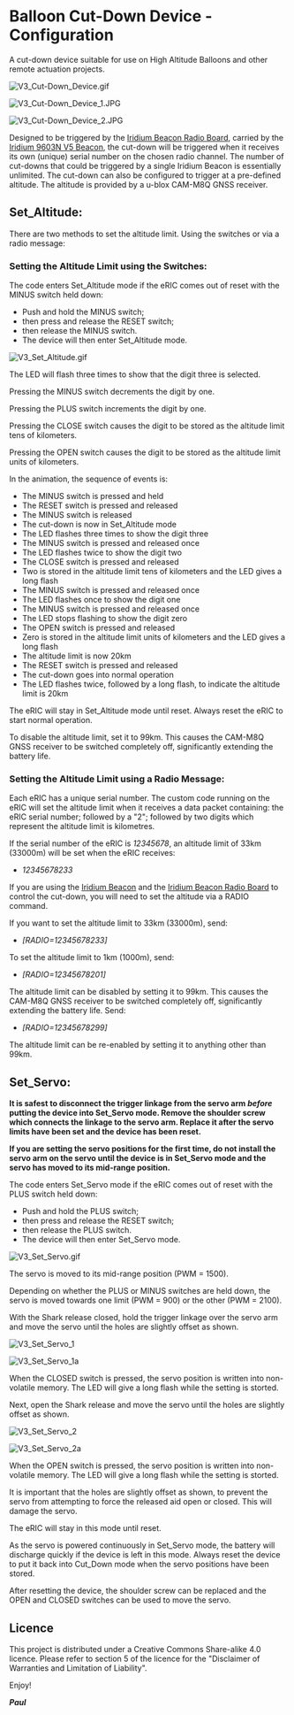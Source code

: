 # Balloon Cut-Down Device - Configuration

A cut-down device suitable for use on High Altitude Balloons and other remote actuation projects.

![V3_Cut-Down_Device.gif](https://github.com/PaulZC/Balloon_Cut-Down_Device/blob/master/img/V3_Cut-Down_Device.gif)

![V3_Cut-Down_Device_1.JPG](https://github.com/PaulZC/Balloon_Cut-Down_Device/blob/master/img/V3_Cut-Down_Device_1.JPG)

![V3_Cut-Down_Device_2.JPG](https://github.com/PaulZC/Balloon_Cut-Down_Device/blob/master/img/V3_Cut-Down_Device_2.JPG)

Designed to be triggered by the [Iridium Beacon Radio Board](https://github.com/PaulZC/Iridium_Beacon_Radio_Board),
carried by the [Iridium 9603N V5 Beacon](https://github.com/PaulZC/Iridium_9603_Beacon), the cut-down will be triggered
when it receives its own (unique) serial number on the chosen radio channel. The number of cut-downs that could be
triggered by a single Iridium Beacon is essentially unlimited. The cut-down can also be configured to trigger at
a pre-defined altitude. The altitude is provided by a u-blox CAM-M8Q GNSS receiver.

## Set_Altitude:

There are two methods to set the altitude limit. Using the switches or via a radio message:

### Setting the Altitude Limit using the Switches:

The code enters Set_Altitude mode if the eRIC comes out of reset with the MINUS switch held down:
- Push and hold the MINUS switch;
- then press and release the RESET switch;
- then release the MINUS switch.
- The device will then enter Set_Altitude mode.

![V3_Set_Altitude.gif](https://github.com/PaulZC/Balloon_Cut-Down_Device/blob/master/img/V3_Set_Altitude.gif)

The LED will flash three times to show that the digit three is selected.

Pressing the MINUS switch decrements the digit by one.

Pressing the PLUS switch increments the digit by one.

Pressing the CLOSE switch causes the digit to be stored as the altitude limit tens of kilometers.

Pressing the OPEN switch causes the digit to be stored as the altitude limit units of kilometers.

In the animation, the sequence of events is:
- The MINUS switch is pressed and held
- The RESET switch is pressed and released
- The MINUS switch is released
- The cut-down is now in Set_Altitude mode
- The LED flashes three times to show the digit three
- The MINUS switch is pressed and released once
- The LED flashes twice to show the digit two
- The CLOSE switch is pressed and released
- Two is stored in the altitude limit tens of kilometers and the LED gives a long flash
- The MINUS switch is pressed and released once
- The LED flashes once to show the digit one
- The MINUS switch is pressed and released once
- The LED stops flashing to show the digit zero
- The OPEN switch is pressed and released
- Zero is stored in the altitude limit units of kilometers and the LED gives a long flash
- The altitude limit is now 20km
- The RESET switch is pressed and released
- The cut-down goes into normal operation
- The LED flashes twice, followed by a long flash, to indicate the altitude limit is 20km

The eRIC will stay in Set_Altitude mode until reset. Always reset the eRIC to start normal operation.

To disable the altitude limit, set it to 99km. This causes the CAM-M8Q GNSS receiver to be switched completely off,
significantly extending the battery life.

### Setting the Altitude Limit using a Radio Message:

Each eRIC has a unique serial number. The custom code running on the eRIC will set the altitude limit when it receives a data packet containing:
the eRIC serial number; followed by a "2"; followed by two digits which represent the altitude limit is kilometres.

If the serial number of the eRIC is _12345678_, an altitude limit of 33km (33000m) will be set when the eRIC receives:
- _12345678233_

If you are using the [Iridium Beacon](https://github.com/PaulZC/Iridium_9603_Beacon) and the
[Iridium Beacon Radio Board](https://github.com/PaulZC/Iridium_Beacon_Radio_Board) to control the cut-down, you will need to set the altitude via a RADIO command.

If you want to set the altitude limit to 33km (33000m), send:
- _[RADIO=12345678233]_

To set the altitude limit to 1km (1000m), send:
- _[RADIO=12345678201]_

The altitude limit can be disabled by setting it to 99km. This causes the CAM-M8Q GNSS receiver to be switched completely off, significantly extending the battery life.
Send:
- _[RADIO=12345678299]_

The altitude limit can be re-enabled by setting it to anything other than 99km.

## Set_Servo:

**It is safest to disconnect the trigger linkage from the servo arm _before_ putting the device into Set_Servo mode. Remove the shoulder screw which connects the
linkage to the servo arm. Replace it after the servo limits have been set and the device has been reset.**

**If you are setting the servo positions for the first time, do not install the servo arm on the servo until the device is in Set_Servo mode and the servo has moved to
its mid-range position.**

The code enters Set_Servo mode if the eRIC comes out of reset with the PLUS switch held down:
- Push and hold the PLUS switch;
- then press and release the RESET switch;
- then release the PLUS switch.
- The device will then enter Set_Servo mode.

![V3_Set_Servo.gif](https://github.com/PaulZC/Balloon_Cut-Down_Device/blob/master/img/V3_Set_Servo.gif)

The servo is moved to its mid-range position (PWM = 1500). 

Depending on whether the PLUS or MINUS switches are held down, the servo is moved towards one limit (PWM = 900) or the other (PWM = 2100).

With the Shark release closed, hold the trigger linkage over the servo arm and move the servo until the holes are slightly offset as shown.

![V3_Set_Servo_1](https://github.com/PaulZC/Balloon_Cut-Down_Device/blob/master/img/V3_Set_Servo_1.JPG)

![V3_Set_Servo_1a](https://github.com/PaulZC/Balloon_Cut-Down_Device/blob/master/img/V3_Set_Servo_1a.JPG)

When the CLOSED switch is pressed, the servo position is written into non-volatile memory. The LED will give a long flash while the setting is storted.

Next, open the Shark release and move the servo until the holes are slightly offset as shown.

![V3_Set_Servo_2](https://github.com/PaulZC/Balloon_Cut-Down_Device/blob/master/img/V3_Set_Servo_2.JPG)

![V3_Set_Servo_2a](https://github.com/PaulZC/Balloon_Cut-Down_Device/blob/master/img/V3_Set_Servo_2a.JPG)

When the OPEN switch is pressed, the servo position is written into non-volatile memory. The LED will give a long flash while the setting is storted.

It is important that the holes are slightly offset as shown, to prevent the servo from attempting to force the released aid open or closed.
This will damage the servo.

The eRIC will stay in this mode until reset.

As the servo is powered continuously in Set_Servo mode, the battery will discharge quickly if the device is left in this mode.
Always reset the device to put it back into Cut_Down mode when the servo positions have been stored.

After resetting the device, the shoulder screw can be replaced and the OPEN and CLOSED switches can be used to move the servo.

## Licence

This project is distributed under a Creative Commons Share-alike 4.0 licence.
Please refer to section 5 of the licence for the "Disclaimer of Warranties and Limitation of Liability".
  
Enjoy!

**_Paul_**